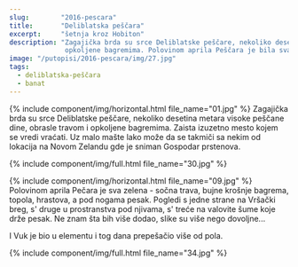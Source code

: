 ```yaml
---
slug:        "2016-pescara"
title:       "Deliblatska peščara"
excerpt:     "šetnja kroz Hobiton"
description: "Zagajička brda su srce Deliblatske peščare, nekoliko desetina metara visoke peščane dine, obrasle travom i
              opkoljene bagremima. Polovinom aprila Peščara je bila sva sočno zelena."
image: "/putopisi/2016-pescara/img/27.jpg"
tags:
  - deliblatska-peščara
  - banat
---
```


{% include component/img/horizontal.html file_name="01.jpg" %}
Zagajička brda su srce Deliblatske peščare, nekoliko desetina metara visoke peščane dine, obrasle travom i
opkoljene bagremima. Zaista izuzetno mesto kojem se vredi vraćati. Uz malo mašte lako može da se takmiči sa nekim od
lokacija na Novom Zelandu gde je sniman Gospodar prstenova.

{% include component/img/full.html file_name="30.jpg" %}

{% include component/img/horizontal.html file_name="09.jpg" %}
Polovinom aprila Pečara je sva zelena - sočna trava, bujne krošnje bagrema, topola, hrastova, a pod nogama pesak. Pogledi
s jedne strane na Vršački breg, s' druge u prostranstva pod njivama, s' treće na valovite šume koje drže pesak. Ne znam
šta bih više dodao, slike su više nego dovoljne...

I Vuk je bio u elementu i tog dana prepešačio više od pola.

{% include component/img/full.html file_name="34.jpg" %}